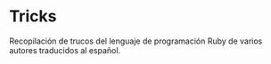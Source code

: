 
# Tricks

Recopilación de trucos del lenguaje de programación Ruby de varios autores traducidos al español.
